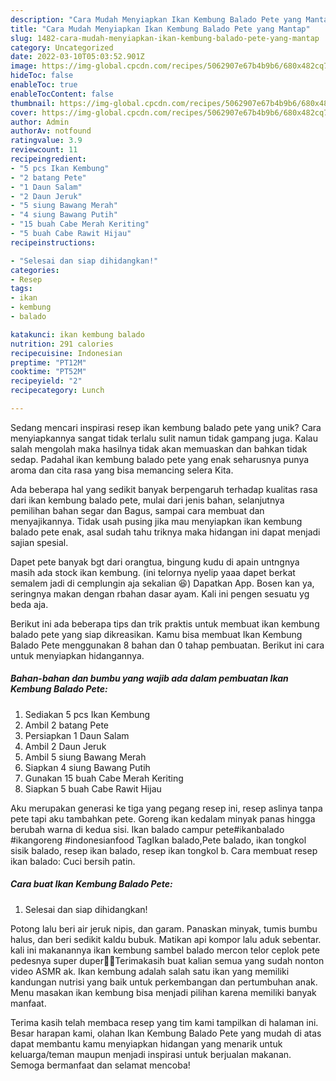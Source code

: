 ```yaml
---
description: "Cara Mudah Menyiapkan Ikan Kembung Balado Pete yang Mantap"
title: "Cara Mudah Menyiapkan Ikan Kembung Balado Pete yang Mantap"
slug: 1482-cara-mudah-menyiapkan-ikan-kembung-balado-pete-yang-mantap
category: Uncategorized
date: 2022-03-10T05:03:52.901Z
image: https://img-global.cpcdn.com/recipes/5062907e67b4b9b6/680x482cq70/ikan-kembung-balado-pete-foto-resep-utama.jpg
hideToc: false
enableToc: true
enableTocContent: false
thumbnail: https://img-global.cpcdn.com/recipes/5062907e67b4b9b6/680x482cq70/ikan-kembung-balado-pete-foto-resep-utama.jpg
cover: https://img-global.cpcdn.com/recipes/5062907e67b4b9b6/680x482cq70/ikan-kembung-balado-pete-foto-resep-utama.jpg
author: Admin
authorAv: notfound
ratingvalue: 3.9
reviewcount: 11
recipeingredient:
- "5 pcs Ikan Kembung"
- "2 batang Pete"
- "1 Daun Salam"
- "2 Daun Jeruk"
- "5 siung Bawang Merah"
- "4 siung Bawang Putih"
- "15 buah Cabe Merah Keriting"
- "5 buah Cabe Rawit Hijau"
recipeinstructions:

- "Selesai dan siap dihidangkan!"
categories:
- Resep
tags:
- ikan
- kembung
- balado

katakunci: ikan kembung balado 
nutrition: 291 calories
recipecuisine: Indonesian
preptime: "PT12M"
cooktime: "PT52M"
recipeyield: "2"
recipecategory: Lunch

---
```





Sedang mencari inspirasi resep ikan kembung balado pete yang unik? Cara menyiapkannya sangat tidak terlalu sulit namun tidak gampang juga. Kalau salah mengolah maka hasilnya tidak akan memuaskan dan bahkan tidak sedap. Padahal ikan kembung balado pete yang enak seharusnya punya aroma dan cita rasa yang bisa memancing selera Kita.





Ada beberapa hal yang sedikit banyak berpengaruh terhadap kualitas rasa dari ikan kembung balado pete, mulai dari jenis bahan, selanjutnya pemilihan bahan segar dan Bagus, sampai cara membuat dan menyajikannya. Tidak usah pusing jika mau menyiapkan ikan kembung balado pete enak,      asal sudah tahu triknya maka hidangan ini dapat menjadi sajian spesial.














Dapet pete banyak bgt dari orangtua, bingung kudu di apain untngnya masih ada stock ikan kembung. (ini telornya nyelip yaaa dapet berkat semalem jadi di cemplungin aja sekalian 😆) Dapatkan App. Bosen kan ya, seringnya makan dengan rbahan dasar ayam. Kali ini pengen sesuatu yg beda aja.






Berikut ini ada beberapa tips dan trik praktis untuk membuat ikan kembung balado pete yang siap dikreasikan. Kamu bisa membuat Ikan Kembung Balado Pete menggunakan 8 bahan dan 0 tahap pembuatan. Berikut ini cara untuk menyiapkan hidangannya.

<!--inarticleads1-->

##### Bahan-bahan dan bumbu yang wajib ada dalam pembuatan Ikan Kembung Balado Pete:

1. Sediakan 5 pcs Ikan Kembung
1. Ambil 2 batang Pete
1. Persiapkan 1 Daun Salam
1. Ambil 2 Daun Jeruk
1. Ambil 5 siung Bawang Merah
1. Siapkan 4 siung Bawang Putih
1. Gunakan 15 buah Cabe Merah Keriting
1. Siapkan 5 buah Cabe Rawit Hijau


Aku merupakan generasi ke tiga yang pegang resep ini, resep aslinya tanpa pete tapi aku tambahkan pete. Goreng ikan kedalam minyak panas hingga berubah warna di kedua sisi. Ikan balado campur pete#ikanbalado #ikangoreng #indonesianfood TagIkan balado,Pete balado, ikan tongkol sisik balado, resep ikan balado, resep ikan tongkol b. Cara membuat resep ikan balado: Cuci bersih patin. 

<!--inarticleads2-->

##### Cara buat Ikan Kembung Balado Pete:


1. Selesai dan siap dihidangkan!

Potong lalu beri air jeruk nipis, dan garam. Panaskan minyak, tumis bumbu halus, dan beri sedikit kaldu bubuk. Matikan api kompor lalu aduk sebentar. kali ini makanannya ikan kembung sambel balado mercon telor ceplok pete pedesnya super duper🥵😋Terimakasih buat kalian semua yang sudah nonton video ASMR ak. Ikan kembung adalah salah satu ikan yang memiliki kandungan nutrisi yang baik untuk perkembangan dan pertumbuhan anak. Menu masakan ikan kembung bisa menjadi pilihan karena memiliki banyak manfaat. 

Terima kasih telah membaca resep yang tim kami tampilkan di halaman ini. Besar harapan kami, olahan Ikan Kembung Balado Pete yang mudah di atas dapat membantu kamu menyiapkan hidangan yang menarik untuk keluarga/teman maupun menjadi inspirasi untuk berjualan makanan. Semoga bermanfaat dan selamat mencoba!
